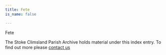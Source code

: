 ```yaml
---
title: Fete
is_name: false

---
```


Fete


The Stoke Climsland Parish Archive holds material under this index entry. To find out more please [contact us](/contact/)
